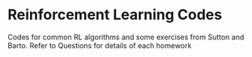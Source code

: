 # Reinforcement Learning Codes

Codes for common RL algorithms and some exercises from Sutton and Barto. Refer to Questions for details of each homework

